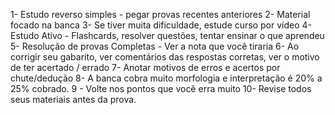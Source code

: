 
1- Estudo reverso simples - pegar provas recentes anteriores
2- Material focado na banca
3- Se tiver muita dificuldade, estude curso por vídeo
4- Estudo Ativo - Flashcards, resolver questões, tentar ensinar o que aprendeu
5- Resolução de provas Completas - Ver a nota que você tiraria
6- Ao corrigir seu gabarito, ver comentários das respostas corretas, ver o motivo de ter acertado / errado
7- Anotar motivos de erros e acertos por chute/dedução 
8- A banca cobra muito morfologia e interpretação é 20% a 25% cobrado.
9 - Volte nos pontos que você erra muito
10- Revise todos seus materiais antes da prova. 

